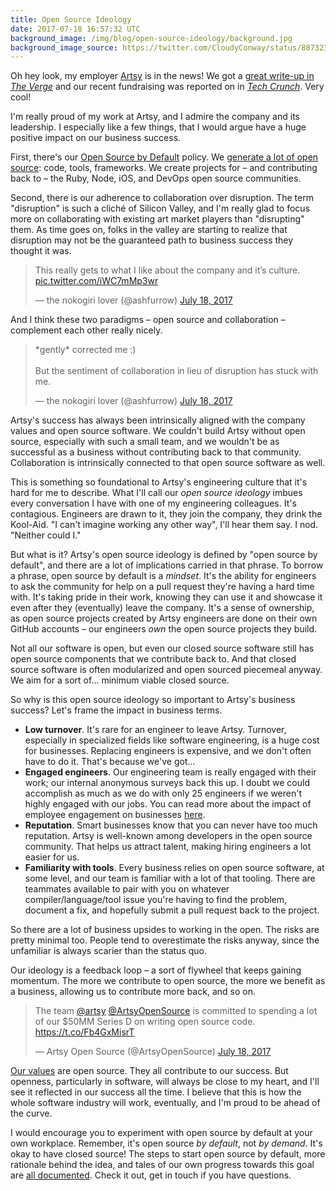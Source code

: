 ```yaml
---
title: Open Source Ideology
date: 2017-07-18 16:57:32 UTC
background_image: /img/blog/open-source-ideology/background.jpg
background_image_source: https://twitter.com/CloudyConway/status/887323948932886529
---
```


Oh hey look, my employer [Artsy][artsy] is in the news! We got a [great write-up in _The Verge_][verge] and our recent fundraising was reported on in [_Tech Crunch_][crunch]. Very cool! 

I'm really proud of my work at Artsy, and I admire the company and its leadership. I especially like a few things, that I would 
argue have a huge positive impact on our business success.

First, there's our [Open Source by Default][ossbydefault] policy. We [generate a lot of open source][oss]: code, tools, frameworks. We create projects for – and contributing back to – the Ruby, Node, iOS, and DevOps open source communities.

Second, there is our adherence to collaboration over disruption. The term "disruption" is such a cliché of Silicon Valley, and I'm really glad to focus more on collaborating with existing art market players than "disrupting" them. As time goes on, folks in the valley are starting to realize that disruption may not be the guaranteed path to business success they thought it was.

<blockquote class="twitter-tweet" data-conversation="none" data-lang="en"><p lang="en" dir="ltr">This really gets to what I like about the company and it’s culture. <a href="https://t.co/iWC7mMp3wr">pic.twitter.com/iWC7mMp3wr</a></p>&mdash; the nokogiri lover (@ashfurrow) <a href="https://twitter.com/ashfurrow/status/887313271518375936">July 18, 2017</a></blockquote> <script async src="//platform.twitter.com/widgets.js" charset="utf-8"></script>

And I think these two paradigms – open source and collaboration – complement each other really nicely. 

<blockquote class="twitter-tweet" data-lang="en"><p lang="en" dir="ltr">*gently* corrected me :) <br><br>But the sentiment of collaboration in lieu of disruption has stuck with me.</p>&mdash; the nokogiri lover (@ashfurrow) <a href="https://twitter.com/ashfurrow/status/887315061680766976">July 18, 2017</a></blockquote> <script async src="//platform.twitter.com/widgets.js" charset="utf-8"></script>

Artsy's success has always been intrinsically aligned with the company values and open source software. We couldn't build Artsy without open source, especially with such a small team, and we wouldn't be as successful as a business without contributing back to that community. Collaboration is intrinsically connected to that open source software as well.

This is something so foundational to Artsy's engineering culture that it's hard for me to describe. What I'll call our _open source ideology_ imbues every conversation I have with one of my engineering colleagues. It's contagious. Engineers are drawn to it, they join the company, they drink the Kool-Aid. "I can't imagine working any other way", I'll hear them say. I nod. "Neither could I."

But what is it? Artsy's open source ideology is defined by "open source by default", and there are a lot of implications carried in that phrase. To borrow a phrase, open source by default is a _mindset_. It's the ability for engineers to ask the community for help on a pull request they're having a hard time with. It's taking pride in their work, knowing they can use it and showcase it even after they (eventually) leave the company. It's a sense of ownership, as open source projects created by Artsy engineers are done on their own GitHub accounts – our engineers _own_ the open source projects they build. 

Not all our software is open, but even our closed source software still has open source components that we contribute back to. And that closed source software is often modularized and open sourced piecemeal anyway. We aim for a sort of... minimum viable closed source.

So why is this open source ideology so important to Artsy's business success? Let's frame the impact in business terms.

- **Low turnover**. It's rare for an engineer to leave Artsy. Turnover, especially in specialized fields like software engineering, is a huge cost for businesses. Replacing engineers is expensive, and we don't often have to do it. That's because we've got...
- **Engaged engineers**. Our engineering team is really engaged with their work; our internal anonymous surveys back this up. I doubt we could accomplish as much as we do with only 25 engineers if we weren't highly engaged with our jobs. You can read more about the impact of employee engagement on businesses [here][cultureamp].
- **Reputation**. Smart businesses know that you can never have too much reputation. Artsy is well-known among developers in the open source community. That helps us attract talent, making hiring engineers a lot easier for us.
- **Familiarity with tools**. Every business relies on open source software, at some level, and our team is familiar with a lot of that tooling. There are teammates available to pair with you on whatever compiler/language/tool issue you're having to find the problem, document a fix, and hopefully submit a pull request back to the project. 

So there are a lot of business upsides to working in the open. The risks are pretty minimal too. People tend to overestimate the risks anyway, since the unfamiliar is always scarier than the status quo.

Our ideology is a feedback loop – a sort of flywheel that keeps gaining momentum. The more we contribute to open source, the more we benefit as a business, allowing us to contribute more back, and so on.

<blockquote class="twitter-tweet" data-cards="hidden" data-lang="en"><p lang="en" dir="ltr">The team <a href="https://twitter.com/artsy">@artsy</a> <a href="https://twitter.com/ArtsyOpenSource">@ArtsyOpenSource</a> is committed to spending a lot of our $50MM Series D on writing open source code. <a href="https://t.co/Fb4GxMisrT">https://t.co/Fb4GxMisrT</a></p>&mdash; Artsy Open Source (@ArtsyOpenSource) <a href="https://twitter.com/ArtsyOpenSource/status/887358284553912321">July 18, 2017</a></blockquote> <script async src="//platform.twitter.com/widgets.js" charset="utf-8"></script>

[Our values][values] are open source. They all contribute to our success. But openness, particularly in software, will always be close to my heart, and I'll see it reflected in our success all the time. I believe that this is how the whole software industry will work, eventually, and I'm proud to be ahead of the curve.

I would encourage you to experiment with open source by default at your own workplace. Remember, it's open source _by default_, not _by demand_. It's okay to have closed source! The steps to start open source by default, more rationale behind the idea, and tales of our own progress towards this goal are [all documented][oss_series]. Check it out, get in touch if you have questions. 


[artsy]: https://artsy.net
[verge]: https://www.theverge.com/2017/7/18/15983712/artsy-fine-art-galleries-online-auction-sales
[crunch]: https://techcrunch.com/2017/07/18/online-art-marketplace-artsy-raises-50m-plans-to-double-down-on-auctions
[ossbydefault]: http://code.dblock.org/2015/02/09/becoming-open-source-by-default.html
[values]: https://github.com/artsy/meta/blob/master/meta/what_is_artsy.md
[cultureamp]: http://hello.cultureamp.com/hubfs/Impact_of_engagement-whitepaper.pdf
[oss]: http://artsy.github.io/open-source/
[oss_series]: https://artsy.github.io/series/open-source-by-default/

